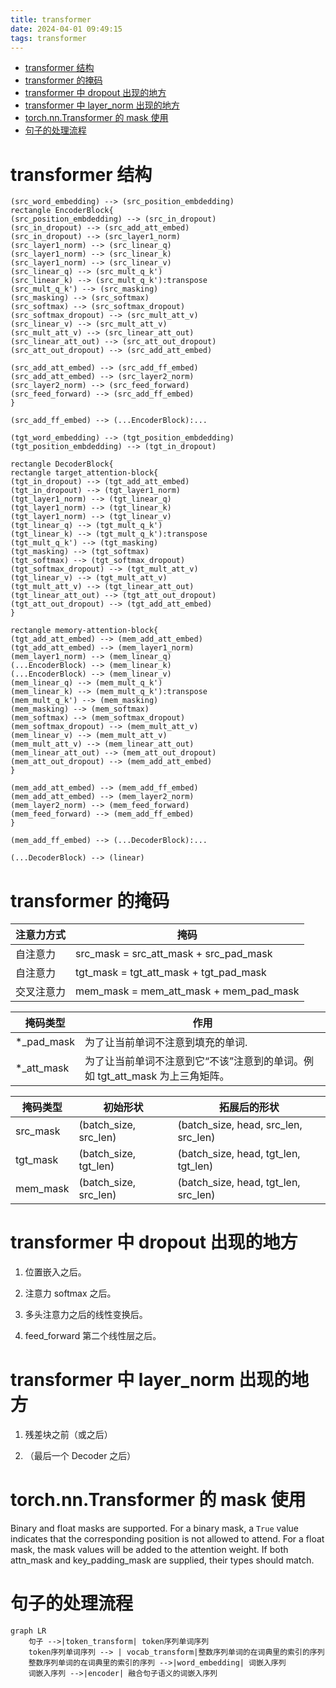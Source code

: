 ```yaml
---
title: transformer
date: 2024-04-01 09:49:15
tags: transformer
---
```


- [transformer 结构](#transformer-结构)
- [transformer 的掩码](#transformer-的掩码)
- [transformer 中 dropout 出现的地方](#transformer-中-dropout-出现的地方)
- [transformer 中 layer\_norm 出现的地方](#transformer-中-layer_norm-出现的地方)
- [torch.nn.Transformer 的 mask 使用](#torchnntransformer-的-mask-使用)
- [句子的处理流程](#句子的处理流程)

# transformer 结构

```plantuml
(src_word_embedding) --> (src_position_embdedding)
rectangle EncoderBlock{
(src_position_embdedding) --> (src_in_dropout)
(src_in_dropout) --> (src_add_att_embed)
(src_in_dropout) --> (src_layer1_norm)
(src_layer1_norm) --> (src_linear_q)
(src_layer1_norm) --> (src_linear_k)
(src_layer1_norm) --> (src_linear_v)
(src_linear_q) --> (src_mult_q_k')
(src_linear_k) --> (src_mult_q_k'):transpose
(src_mult_q_k') --> (src_masking)
(src_masking) --> (src_softmax)
(src_softmax) --> (src_softmax_dropout)
(src_softmax_dropout) --> (src_mult_att_v)
(src_linear_v) --> (src_mult_att_v)
(src_mult_att_v) --> (src_linear_att_out)
(src_linear_att_out) --> (src_att_out_dropout)
(src_att_out_dropout) --> (src_add_att_embed)

(src_add_att_embed) --> (src_add_ff_embed)
(src_add_att_embed) --> (src_layer2_norm)
(src_layer2_norm) --> (src_feed_forward)
(src_feed_forward) --> (src_add_ff_embed)
}

(src_add_ff_embed) --> (...EncoderBlock):...

(tgt_word_embedding) --> (tgt_position_embdedding)
(tgt_position_embdedding) --> (tgt_in_dropout)

rectangle DecoderBlock{
rectangle target_attention-block{
(tgt_in_dropout) --> (tgt_add_att_embed)
(tgt_in_dropout) --> (tgt_layer1_norm)
(tgt_layer1_norm) --> (tgt_linear_q)
(tgt_layer1_norm) --> (tgt_linear_k)
(tgt_layer1_norm) --> (tgt_linear_v)
(tgt_linear_q) --> (tgt_mult_q_k')
(tgt_linear_k) --> (tgt_mult_q_k'):transpose
(tgt_mult_q_k') --> (tgt_masking)
(tgt_masking) --> (tgt_softmax)
(tgt_softmax) --> (tgt_softmax_dropout)
(tgt_softmax_dropout) --> (tgt_mult_att_v)
(tgt_linear_v) --> (tgt_mult_att_v)
(tgt_mult_att_v) --> (tgt_linear_att_out)
(tgt_linear_att_out) --> (tgt_att_out_dropout)
(tgt_att_out_dropout) --> (tgt_add_att_embed)
}

rectangle memory-attention-block{
(tgt_add_att_embed) --> (mem_add_att_embed)
(tgt_add_att_embed) --> (mem_layer1_norm)
(mem_layer1_norm) --> (mem_linear_q)
(...EncoderBlock) --> (mem_linear_k)
(...EncoderBlock) --> (mem_linear_v)
(mem_linear_q) --> (mem_mult_q_k')
(mem_linear_k) --> (mem_mult_q_k'):transpose
(mem_mult_q_k') --> (mem_masking)
(mem_masking) --> (mem_softmax)
(mem_softmax) --> (mem_softmax_dropout)
(mem_softmax_dropout) --> (mem_mult_att_v)
(mem_linear_v) --> (mem_mult_att_v)
(mem_mult_att_v) --> (mem_linear_att_out)
(mem_linear_att_out) --> (mem_att_out_dropout)
(mem_att_out_dropout) --> (mem_add_att_embed)
}

(mem_add_att_embed) --> (mem_add_ff_embed)
(mem_add_att_embed) --> (mem_layer2_norm)
(mem_layer2_norm) --> (mem_feed_forward)
(mem_feed_forward) --> (mem_add_ff_embed)
}

(mem_add_ff_embed) --> (...DecoderBlock):...

(...DecoderBlock) --> (linear)
```

# transformer 的掩码

| 注意力方式 | 掩码                                   |
| ---------- | -------------------------------------- |
| 自注意力   | src_mask = src_att_mask + src_pad_mask |
| 自注意力   | tgt_mask = tgt_att_mask + tgt_pad_mask |
| 交叉注意力 | mem_mask = mem_att_mask + mem_pad_mask |

| 掩码类型     | 作用                                                                         |
| ------------ | ---------------------------------------------------------------------------- |
| \*\_pad_mask | 为了让当前单词不注意到填充的单词.                                            |
| \*\_att_mask | 为了让当前单词不注意到它“不该”注意到的单词。例如 tgt_att_mask 为上三角矩阵。 |

| 掩码类型 | 初始形状              | 拓展后的形状                         |
| -------- | --------------------- | ------------------------------------ |
| src_mask | (batch_size, src_len) | (batch_size, head, src_len, src_len) |
| tgt_mask | (batch_size, tgt_len) | (batch_size, head, tgt_len, tgt_len) |
| mem_mask | (batch_size, src_len) | (batch_size, head, tgt_len, src_len) |

# transformer 中 dropout 出现的地方

1. 位置嵌入之后。

2. 注意力 softmax 之后。

3. 多头注意力之后的线性变换后。

4. feed_forward 第二个线性层之后。

# transformer 中 layer_norm 出现的地方

1. 残差块之前（或之后）

2. （最后一个 Decoder 之后）

# torch.nn.Transformer 的 mask 使用

Binary and float masks are supported. For a binary mask, a `True` value indicates that the corresponding position is not allowed to attend. For a float mask, the mask values will be added to the attention weight.
If both attn_mask and key_padding_mask are supplied, their types should match.

# 句子的处理流程

```mermaid
graph LR
    句子 -->|token_transform| token序列单词序列
    token序列单词序列 --> | vocab_transform|整数序列单词的在词典里的索引的序列
    整数序列单词的在词典里的索引的序列 -->|word_embedding| 词嵌入序列
    词嵌入序列 -->|encoder| 融合句子语义的词嵌入序列
```
